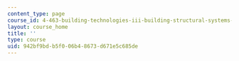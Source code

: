 ```yaml
---
content_type: page
course_id: 4-463-building-technologies-iii-building-structural-systems-ii-fall-2002
layout: course_home
title: ''
type: course
uid: 942bf9bd-b5f0-06b4-8673-d671e5c685de
---
```

